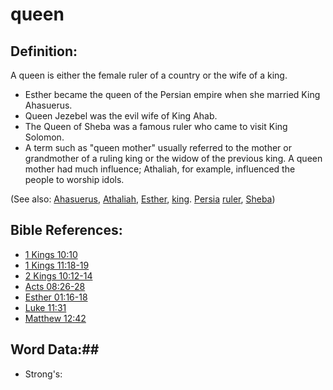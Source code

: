 # queen #

## Definition: ##

A queen is either the female ruler of a country or the wife of a king.

* Esther became the queen of the Persian empire when she married King Ahasuerus.
* Queen Jezebel was the evil wife of King Ahab.
* The Queen of Sheba was a famous ruler who came to visit King Solomon.
* A term such as "queen mother" usually referred to the mother or grandmother of a ruling king or the widow of the previous king. A queen mother had much influence; Athaliah, for example, influenced the people to worship idols.

(See also: [Ahasuerus](../other/ahasuerus.md), [Athaliah](../other/athaliah.md), [Esther](../other/esther.md), [king](../other/king.md). [Persia](../other/persia.md) [ruler](../other/ruler.md), [Sheba](../other/sheba.md))

## Bible References: ##

* [1 Kings 10:10](rc://en/tn/help/1ki/10/10)
* [1 Kings 11:18-19](rc://en/tn/help/1ki/11/18)
* [2 Kings 10:12-14](rc://en/tn/help/2ki/10/12)
* [Acts 08:26-28](rc://en/tn/help/act/08/26)
* [Esther 01:16-18](rc://en/tn/help/est/01/16)
* [Luke 11:31](rc://en/tn/help/luk/11/31)
* [Matthew 12:42](rc://en/tn/help/mat/12/42)

## Word Data:##

* Strong's: 

